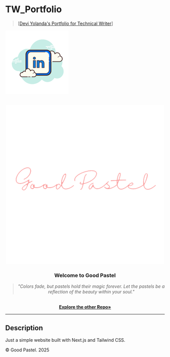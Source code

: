# TW_Portfolio

> [[Devi Yolanda's Portfolio for Technical Writer](https://tw-portfolio-devi.vercel.app/)]

[![LinkedIn][linkedin-shield]][linkedin-url]

<br />
<div align="center">
  <a href="https://github.com/good-pastel/good-pastel.github.io">
    <img src="https://raw.githubusercontent.com/good-pastel/logos/main/20240210_203339_0000.png" alt="Header">
  </a>

  <h3 align="center">Welcome to Good Pastel</h3>

  <p align="center">
   <blockquote><i>"Colors fade, but pastels hold their magic forever. Let the pastels be a reflection of the beauty within your soul."</i></blockquote>
   <br />
    <a href="https://github.com/good-pastel?tab=repositories"><strong>Explore the other Repo»</strong></a>
  </p>
</div>

---

## Description

Just a simple website built with Next.js and Tailwind CSS.

&copy; Good Pastel. 2025

<!-- MARKDOWN LINKS & IMAGES -->

[linkedin-shield]: https://raw.githubusercontent.com/good-pastel/good-pastel.github.io/0081ddd54c76b5249abd15a39df972e47ad32547/img/icons8-linkedin.svg
[linkedin-url]: https://linkedin.com/in/deviyool

